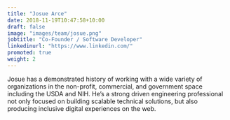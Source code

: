 ```yaml
---
title: "Josue Arce"
date: 2018-11-19T10:47:58+10:00
draft: false
image: "images/team/josue.png"
jobtitle: "Co-Founder / Software Developer"
linkedinurl: "https://www.linkedin.com/"
promoted: true
weight: 2
---
```


Josue has a demonstrated history of working with a wide variety of organizations in the non-profit, commercial, and government space including the USDA and NIH. He’s a strong driven engineering professional not only focused on building scalable technical solutions, but also producing inclusive digital experiences on the web.